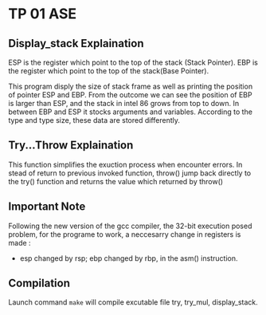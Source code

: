 # TP 01 ASE


## Display_stack Explaination
ESP is the register which point to the top of the stack (Stack Pointer).
EBP is the register which point to the top of the stack(Base Pointer).

This program disply the size of stack frame as well as printing the position of pointer ESP and EBP.
From the outcome we can see the position of EBP is larger than ESP, and the stack in intel 86 grows from top to down.
In between EBP and ESP it stocks arguments and variables. According to the type and type size, these data are stored differently.

## Try...Throw Explaination
This function simplifies the exuction process when encounter errors. In stead of return to previous invoked function, throw() jump back directly to the try() function and returns the value which returned by throw()

## Important Note

Following the new version of the gcc compiler, the 32-bit execution posed problem, for the programe to work, a neccesarry change in registers is made :
- esp changed by rsp; ebp changed by rbp, in the asm() instruction.

## Compilation
Launch command ```make```  will compile excutable file try, try_mul, display_stack.